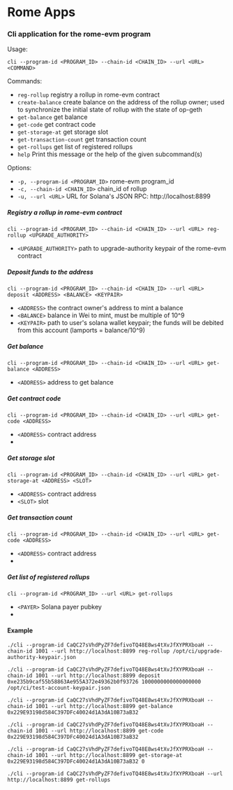 # Rome Apps

### Cli application for the rome-evm program

Usage: 

`cli --program-id <PROGRAM_ID> --chain-id <CHAIN_ID> --url <URL> <COMMAND>`

Commands:

*  `reg-rollup`             registry a rollup in rome-evm contract
*  `create-balance`         create balance on the address of the rollup owner; used to synchronize the initial state of rollup with the state of op-geth
*  `get-balance`            get balance
*  `get-code`               get contract code
*  `get-storage-at`         get storage slot
*  `get-transaction-count`  get transaction count
*  `get-rollups`            get list of registered rollups
*  `help`                   Print this message or the help of the given subcommand(s)

Options:
* `-p, --program-id <PROGRAM_ID>`  rome-evm program_id
* `-c, --chain-id <CHAIN_ID>`      chain_id of rollup
* `-u, --url <URL>`                URL for Solana's JSON RPC: http://localhost:8899

##### Registry a rollup in rome-evm contract

`cli --program-id <PROGRAM_ID> --chain-id <CHAIN_ID> --url <URL> reg-rollup <UPGRADE_AUTHORITY>`

* `<UPGRADE_AUTHORITY>`  path to upgrade-authority keypair of the rome-evm contract


##### Deposit funds to the address

`cli --program-id <PROGRAM_ID> --chain-id <CHAIN_ID> --url <URL> deposit <ADDRESS> <BALANCE> <KEYPAIR>`

* `<ADDRESS>`  the contract owner's address to mint a balance
* `<BALANCE>`  balance in Wei to mint, must be multiple of 10^9
* `<KEYPAIR>`  path to user's solana wallet keypair; the funds will be debited from this account (lamports = balance/10^9) 


##### Get balance

`cli --program-id <PROGRAM_ID> --chain-id <CHAIN_ID> --url <URL> get-balance <ADDRESS>`

* `<ADDRESS>`  address to get balance

##### Get contract code

`cli --program-id <PROGRAM_ID> --chain-id <CHAIN_ID> --url <URL> get-code <ADDRESS>`

* `<ADDRESS>`  contract address
* 

##### Get storage slot

`cli --program-id <PROGRAM_ID> --chain-id <CHAIN_ID> --url <URL> get-storage-at <ADDRESS> <SLOT>`

* `<ADDRESS>`  contract address
* `<SLOT>`     slot

##### Get transaction count

`cli --program-id <PROGRAM_ID> --chain-id <CHAIN_ID> --url <URL> get-code <ADDRESS>`

* `<ADDRESS>`  contract address
*

##### Get list of registered rollups

`cli --program-id <PROGRAM_ID> --url <URL> get-rollups`

* `<PAYER>`  Solana payer pubkey
*

#### Example
`./cli --program-id CaQC27sVhdPyZF7defivoTQ48E8ws4tXvJfXYPRXboaH --chain-id 1001 --url http://localhost:8899 reg-rollup /opt/ci/upgrade-authority-keypair.json`

`./cli --program-id CaQC27sVhdPyZF7defivoTQ48E8ws4tXvJfXYPRXboaH --chain-id 1001 --url http://localhost:8899 deposit 0xe235b9caf55b58863Ae955A372e49362b0f93726 1000000000000000000 /opt/ci/test-account-keypair.json`

`./cli --program-id CaQC27sVhdPyZF7defivoTQ48E8ws4tXvJfXYPRXboaH --chain-id 1001 --url http://localhost:8899 get-balance 0x229E93198d584C397DFc40024d1A3dA10B73aB32`

`./cli --program-id CaQC27sVhdPyZF7defivoTQ48E8ws4tXvJfXYPRXboaH --chain-id 1001 --url http://localhost:8899 get-code 0x229E93198d584C397DFc40024d1A3dA10B73aB32`

`./cli --program-id CaQC27sVhdPyZF7defivoTQ48E8ws4tXvJfXYPRXboaH --chain-id 1001 --url http://localhost:8899 get-storage-at 0x229E93198d584C397DFc40024d1A3dA10B73aB32 0`

`./cli --program-id CaQC27sVhdPyZF7defivoTQ48E8ws4tXvJfXYPRXboaH --url http://localhost:8899 get-rollups`
